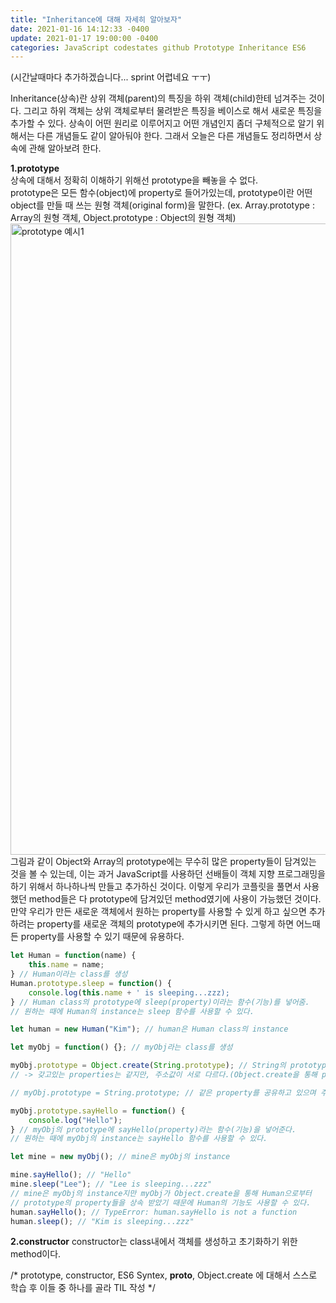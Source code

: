 ```yaml
---
title: "Inheritance에 대해 자세히 알아보자"
date: 2021-01-16 14:12:33 -0400
update: 2021-01-17 19:00:00 -0400
categories: JavaScript codestates github Prototype Inheritance ES6 
---
```

(시간날때마다 추가하겠습니다... sprint 어렵네요 ㅜㅜ)

Inheritance(상속)란 상위 객체(parent)의 특징을 하위 객체(child)한테 넘겨주는 것이다. 그리고 하위 객체는 상위 객체로부터 물려받은 특징을 베이스로 해서 새로운 특징을 추가할 수 있다. 상속이 어떤 원리로 이루어지고 어떤 개념인지 좀더 구체적으로 알기 위해서는 다른 개념들도 같이 알아둬야 한다. 그래서 오늘은 다른 개념들도 정리하면서 상속에 관해 알아보려 한다.   

**1.prototype**   
상속에 대해서 정확히 이해하기 위해선 prototype을 빼놓을 수 없다.   
prototype은 모든 함수(object)에 property로 들어가있는데,  prototype이란 어떤 object를 만들 때 쓰는 원형 객체(original form)을 말한다. (ex. Array.prototype : Array의 원형 객체, Object.prototype : Object의 원형 객체)   
<img width="1010" alt="prototype 예시1" src="https://user-images.githubusercontent.com/70124288/104836835-16a35700-58f4-11eb-8ebe-76236575e7e5.png">   
그림과 같이 Object와 Array의 prototype에는 무수히 많은 property들이 담겨있는 것을 볼 수 있는데, 이는 과거 JavaScript를 사용하던 선배들이 객체 지향 프로그래밍을 하기 위해서 하나하나씩 만들고 추가하신 것이다. 이렇게 우리가 코플릿을 풀면서 사용했던 method들은 다 prototype에 담겨있던 method였기에 사용이 가능했던 것이다.   
만약 우리가 만든 새로운 객체에서 원하는 property를 사용할 수 있게 하고 싶으면 추가하려는 property를 새로운 객체의 prototype에 추가시키면 된다. 그렇게 하면 어느때든 property를 사용할 수 있기 때문에 유용하다.   
```js
let Human = function(name) {
    this.name = name;
} // Human이라는 class를 생성
Human.prototype.sleep = function() {
    console.log(this.name + ' is sleeping...zzz);
} // Human class의 prototype에 sleep(property)이라는 함수(기능)를 넣어줌.
// 원하는 때에 Human의 instance는 sleep 함수를 사용할 수 있다.

let human = new Human("Kim"); // human은 Human class의 instance

let myObj = function() {}; // myObj라는 class를 생성

myObj.prototype = Object.create(String.prototype); // String의 prototype에 있는 property들을 복사해서 myObj의 prototype에 넣는다.(Array.slice랑 비슷하다고 생각했다.) 
// -> 갖고있는 properties는 같지만, 주소값이 서로 다르다.(Object.create을 통해 prototype을 '상속'받는다.)

// myObj.prototype = String.prototype; // 같은 property를 공유하고 있으며 주소값도 같다.(myObj.prototype === String.prototype)

myObj.prototype.sayHello = function() {
    console.log("Hello");
} // myObj의 prototype에 sayHello(property)라는 함수(기능)을 넣어준다.
// 원하는 때에 myObj의 instance는 sayHello 함수를 사용할 수 있다.

let mine = new myObj(); // mine은 myObj의 instance

mine.sayHello(); // "Hello"
mine.sleep("Lee"); // "Lee is sleeping...zzz" 
// mine은 myObj의 instance지만 myObj가 Object.create을 통해 Human으로부터 
// prototype의 property들을 상속 받았기 때문에 Human의 기능도 사용할 수 있다.
human.sayHello(); // TypeError: human.sayHello is not a function
human.sleep(); // "Kim is sleeping...zzz"
```
   
**2.constructor**
constructor는 class내에서 객체를 생성하고 초기화하기 위한 method이다.

/* prototype, constructor, ES6 Syntex, __proto__, Object.create 에 대해서 스스로 학습 후 이들 중 하나를 골라 TIL 작성 */